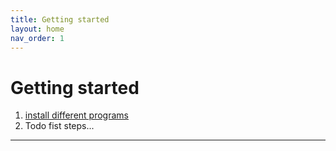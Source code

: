 ```yaml
---
title: Getting started
layout: home
nav_order: 1
---
```


# Getting started

1. [install different programs](install/install.md)
2. Todo fist steps...

----
